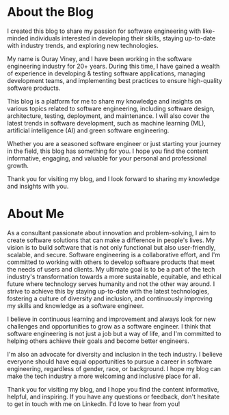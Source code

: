 # About the Blog
I created this blog to share my passion for software engineering with like-minded individuals interested in developing their skills, staying up-to-date with industry trends, and exploring new technologies.

My name is Ouray Viney, and I have been working in the software engineering industry for 20+ years. During this time, I have gained a wealth of experience in developing & testing software applications, managing development teams, and implementing best practices to ensure high-quality software products.

This blog is a platform for me to share my knowledge and insights on various topics related to software engineering, including software design, architecture, testing, deployment, and maintenance. I will also cover the latest trends in software development, such as machine learning (ML), artificial intelligence (AI) and green software engineering.

Whether you are a seasoned software engineer or just starting your journey in the field, this blog has something for you. I hope you find the content informative, engaging, and valuable for your personal and professional growth.

Thank you for visiting my blog, and I look forward to sharing my knowledge and insights with you.

# About Me
As a consultant passionate about innovation and problem-solving, I aim to create software solutions that can make a difference in people's lives. My vision is to build software that is not only functional but also user-friendly, scalable, and secure. Software engineering is a collaborative effort, and I'm committed to working with others to develop software products that meet the needs of users and clients. My ultimate goal is to be a part of the tech industry's transformation towards a more sustainable, equitable, and ethical future where technology serves humanity and not the other way around. I strive to achieve this by staying up-to-date with the latest technologies, fostering a culture of diversity and inclusion, and continuously improving my skills and knowledge as a software engineer.

I believe in continuous learning and improvement and always look for new challenges and opportunities to grow as a software engineer. I think that software engineering is not just a job but a way of life, and I'm committed to helping others achieve their goals and become better engineers.

I'm also an advocate for diversity and inclusion in the tech industry. I believe everyone should have equal opportunities to pursue a career in software engineering, regardless of gender, race, or background. I hope my blog can make the tech industry a more welcoming and inclusive place for all.

Thank you for visiting my blog, and I hope you find the content informative, helpful, and inspiring. If you have any questions or feedback, don't hesitate to get in touch with me on LinkedIn. I'd love to hear from you!
